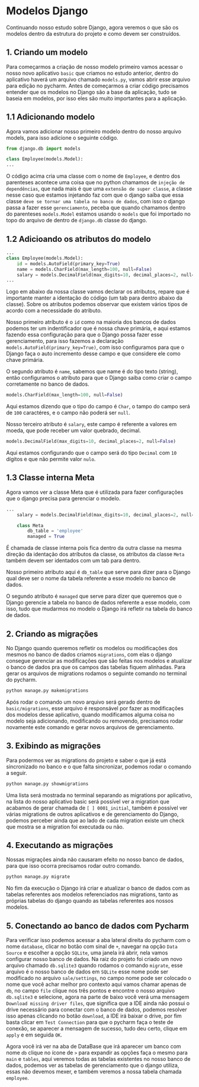 # Modelos Django

Continuando nosso estudo sobre Django, agora veremos o que são os modelos dentro da estrutura do projeto e como devem ser construídos.

## 1. Criando um modelo

Para começarmos a criação de nosso modelo primeiro vamos acessar o nosso novo aplicativo `basic` que criamos no estudo anterior, dentro do aplicativo haverá um arquivo chamado `models.py`, vamos abrir esse arquivo para edição no pycharm.
Antes de começarmos a criar código precisamos entender que os modelos no Django são a base da aplicação, tudo se baseia em modelos, por isso eles são muito importantes para a aplicação.

## 1.1 Adicionando modelo

Agora vamos adicionar nosso primeiro modelo dentro do nosso arquivo models, para isso adicione o seguinte código.

```py
from django.db import models

class Employee(models.Model):
...
```

O código acima cria uma classe com o nome de `Employee`, e dentro dos parenteses acontece uma coisa que no python chamamos de `injeção de dependências`, que nada mais é que uma `extensão de super classe`, a classe nesse caso que estamos injetando faz com que o django saíba que essa classe `deve se tornar uma tabela no banco de dados`, com isso o django passa a fazer esse `gerenciamento`, peceba que quando chamamos dentro do parenteses `models.Model` estamos usando o `models` que foi importado no topo do arquivo de dentro de `django.db` classe do django.

## 1.2 Adicioando os atributos do modelo

```py
...
class Employee(models.Model):
    id = models.AutoField(primary_key=True)
    name = models.CharField(max_length=100, null=False)
    salary = models.DecimalField(max_digits=10, decimal_places=2, null=False)
...
```

Logo em abaixo da nossa classe vamos declarar os atributos, repare que é importante manter a identação do código (um tab para dentro abaixo da classe).
Sobre os atributos podemos observar que existem vários tipos de acordo com a necessidade do atributo.

Nosso primeiro atríbuto é o `id` como na maioria dos bancos de dados podemos ter um indentificador que é nossa chave primária, e aqui estamos fazendo essa configuração para que o Django possa fazer esse gerenciamento, para isso fazemos a declaração `models.AutoField(primary_key=True)`, com isso configuramos para que o Django faça o auto incremento desse campo e que considere ele como chave primária.

O segundo atributo é `name`, sabemos que name é do tipo texto (string), então configuramos o atríbuto para que o Django saiba como criar o campo corretamente no banco de dados.

```py
models.CharField(max_length=100, null=False)
```

Aqui estamos dizendo que o tipo do campo é `Char`, o tampo do campo será de `100` caractéres, e o campo não poderá ser `null`.

Nosso terceiro atributo é `salary`, este campo é referente a valores em moeda, que pode receber um valor quebrado, decimal.

```py
models.DecimalField(max_digits=10, decimal_places=2, null=False)
```
Aqui estamos configurando que o campo será do tipo `Decimal` com `10` dígitos e que não permite valor `nulo`.

## 1.3 Classe interna Meta

Agora vamos ver a classe Meta que é utilizada para fazer configurações que o django precisa para gerenciar o modelo.

```py
...
    salary = models.DecimalField(max_digits=10, decimal_places=2, null=False)

    class Meta
        db_table = 'employee'
        managed = True
```
É chamada de classe interna pois fica dentro da outra classe na mesma direção da identação dos atríbutos da classe, os atributos da classe `Meta` também devem ser identados com um tab para dentro.

Nosso primeiro atributo aqui é `db_table` que serve para dizer para o Django qual deve ser o nome da tabela referente a esse modelo no banco de dados.

O segundo atributo é `managed` que serve para dizer que queremos que o Django gerencie a tabela no banco de dados referente a esse modelo, com isso, tudo que mudarmos no modelo o Django irá refletir na tabela do banco de dados.

## 2. Criando as migrações

No Django quando queremos refletir os modelos ou modificações dos mesmos no banco de dados criamos `migrations`, com elas o django consegue gerenciar as modificações que são feitas nos modelos e atualizar o banco de dados pra que os campos das tabelas fiquem alinhadas.
Para gerar os arquivos de migrations rodamos o seguinte comando no terminal do pycharm.

```sh
python manage.py makemigrations
```
Após rodar o comando um novo arquivo será gerado dentro de `basic/migrations`, esse arquivo é responsável por fazer as modificações dos modelos desse aplicativo, quando modificamos alguma coisa no modelo seja adicionando, modificando ou removendo, precisamos rodar novamente este comando e gerar novos arquivos de gerenciamento.

## 3. Exibindo as migrações

Para podermos ver as migrations do projeto e saber o que já está sincronizado no banco e o que falta sincronizar, podemos rodar o comando a seguir.

```sh
python manage.py showmigrations
```
Uma lista será mostrada no terminal separando as migrations por aplicativo, na lista do nosso aplicativo basic será possível ver a migration que acabamos de gerar chamada de `[ ] 0001_initial`, também é possível ver várias migrations de outros aplicativos e de gerenciamento do Django, podemos perceber ainda que ao lado de cada migration existe um check que mostra se a migration foi executada ou não.

## 4. Executando as migrações

Nossas migrações ainda não causaram efeito no nosso banco de dados, para que isso ocorra precisamos rodar outro comando.

```sh
python manage.py migrate
```
No fim da execução o Django irá criar e atualizar o banco de dados com as tabelas referentes aos modelos referenciados nas migrations, tanto as próprias tabelas do django quando as tabelas referentes aos nossos modelos.

## 5. Conectando ao banco de dados com Pycharm

Para verificar isso podemos acessar a aba lateral direita do pycharm com o nome `database`, clicar no botão com sinal de `+`, navegar na opção `Data Source` e escolher a opção `SQLite`, uma janela irá abrir, nela vamos configurar nosso banco de dados.
Na raiz do projeto foi criado um novo arquivo chamado `db.sqlite3` quando rodamos o comando `migrate`, esse arquivo é o nosso banco de dados em `SQLite` esse nome pode ser modificado no arquivo `sale/settings`, no campo nome pode ser colocado o nome que você achar melhor pro contexto aqui vamos chamar apenas de `db`, no campo `file` clique nos três pontos e encontre o nosso arquivo `db.sqlite3` e selecione, agora na parte de baixo você verá uma mensagem `Download missing driver files`, que significa que a IDE ainda não possui o drive necessário para conectar com o banco de dados, podemos resolver isso apenas clicando no botão `download`, a IDE irá baixar o drive, por fim basta clicar em `Test Connection` para que o pycharm faça o teste de conexão, se aparecer a mensagem de sucesso, tudo deu certo, clique em `apply` e em seguida `OK`.

Agora você irá ver na aba de DataBase que irá aparecer um banco com nome `db` clique no ícone de `>` para expandir as opções faça o mesmo para `main` e `tables`, aqui veremos todas as tabelas existentes no nosso banco de dados, podemos ver as tabelas de gerenciamento que o django utiliza, essas não devemos mexer, e também veremos a nossa tabela chamada `employee`.